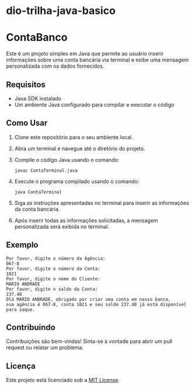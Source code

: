 ﻿# dio-trilha-java-basico
# ContaBanco

Este é um projeto simples em Java que permite ao usuário inserir informações sobre uma conta bancária via terminal e exibe uma mensagem personalizada com os dados fornecidos.

## Requisitos

- Java SDK instalado
- Um ambiente Java configurado para compilar e executar o código

## Como Usar

1. Clone este repositório para o seu ambiente local.

2. Abra um terminal e navegue até o diretório do projeto.

3. Compile o código Java usando o comando:
   ```
   javac ContaTerminal.java
   ```

4. Execute o programa compilado usando o comando:
   ```
   java ContaTerminal
   ```

5. Siga as instruções apresentadas no terminal para inserir as informações da conta bancária.

6. Após inserir todas as informações solicitadas, a mensagem personalizada será exibida no terminal.

## Exemplo

```
Por favor, digite o número da Agência:
067-8
Por favor, digite o número da Conta:
1021
Por favor, digite o nome do Cliente:
MARIO ANDRADE
Por favor, digite o saldo da Conta:
237.48
Olá MARIO ANDRADE, obrigado por criar uma conta em nosso banco,
sua agência é 067-8, conta 1021 e seu saldo 237.48 já está disponível para saque.
```

## Contribuindo

Contribuições são bem-vindas! Sinta-se à vontade para abrir um pull request ou relatar um problema.

## Licença

Este projeto está licenciado sob a [MIT License](LICENSE).
